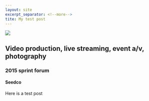 ```yaml
---
layout: site
excerpt_separator: <!--more-->
tite: My test post
---
```

<a href="{{ post.permalink }}">
  <img src="{{ site.url }}/images/seedco.jpg">
</a>
<h2>Video production, live streaming, event a/v, photography</h2>
<h3>2015 sprint forum</h3>
<h4>Seedco</h4>

<!--more-->

Here is a test post

